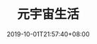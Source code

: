 ---
weight: 8
title: "元宇宙生活"
description: ""
date: 2019-10-01T21:57:40+08:00
lastmod: 2020-01-01T16:45:40+08:00
draft: false
ico: '<svg class="icon" aria-hidden="true"><use xlink:href="#icon-yuanyuzhoushenghuo"></use></svg>'
navigation: ["Virtual office","virtual fitness","virtual tour","Metaverse Entertainment"]
hidePage: true
---